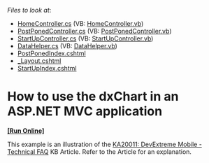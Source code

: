 <!-- default file list -->
*Files to look at*:

* [HomeController.cs](./CS/DXTREMEMVC/Controllers/HomeController.cs) (VB: [HomeController.vb](./VB/DXTREMEMVC/Controllers/HomeController.vb))
* [PostPonedController.cs](./CS/DXTREMEMVC/Controllers/PostPonedController.cs) (VB: [PostPonedController.vb](./VB/DXTREMEMVC/Controllers/PostPonedController.vb))
* [StartUpController.cs](./CS/DXTREMEMVC/Controllers/StartUpController.cs) (VB: [StartUpController.vb](./VB/DXTREMEMVC/Controllers/StartUpController.vb))
* [DataHelper.cs](./CS/DXTREMEMVC/Models/DataHelper.cs) (VB: [DataHelper.vb](./VB/DXTREMEMVC/Models/DataHelper.vb))
* [PostPonedIndex.cshtml](./CS/DXTREMEMVC/Views/PostPoned/PostPonedIndex.cshtml)
* [_Layout.cshtml](./CS/DXTREMEMVC/Views/Shared/_Layout.cshtml)
* [StartUpIndex.cshtml](./CS/DXTREMEMVC/Views/StartUp/StartUpIndex.cshtml)
<!-- default file list end -->
# How to use the dxChart in an ASP.NET MVC application
<!-- run online -->
**[[Run Online]](https://codecentral.devexpress.com/e4471/)**
<!-- run online end -->


<p>This example is an illustration of the <a href="https://www.devexpress.com/Support/Center/p/KA20011">KA20011: DevExtreme Mobile - Technical FAQ</a> KB Article. Refer to the Article for an explanation.</p>

<br/>


